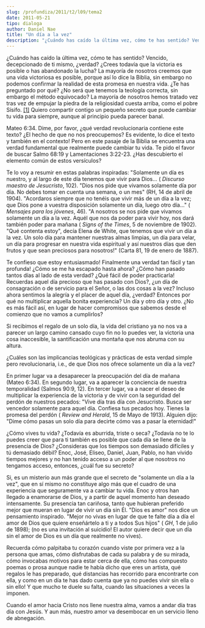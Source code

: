 ```yaml
---
slug: /profundiza/2011/t2/l09/tema2
date: 2011-05-21
tipo: dialoga
author: Daniel Nae
title: "Un día a la vez"
description: "¿Cuándo has caído la última vez, cómo te has sentido? Vencido, decepcionado de  ti mismo, ¿verdad? ¿Crees todavía que la victoria es posible o has abandonado  la lucha?"
---
```


¿Cuándo has caído la última vez, cómo te has sentido? Vencido, decepcionado de ti mismo, ¿verdad? ¿Crees todavía que la victoria es posible o has abandonado la lucha? La mayoría de nosotros creemos que una vida victoriosa es posible, porque así lo dice la Biblia, sin embargo no podemos confirmar la realidad de esta promesa en nuestra vida. ¿Te has preguntado por qué? ¿No será que tenemos la teología correcta, sin embargo el método equivocado? La mayoría de nosotros hemos tratado vez tras vez de empujar la piedra de la religiosidad cuesta arriba, como el pobre Sísifo. [[1]](#_ftn1 "") Quiero compartir contigo un pequeño secreto que puede cambiar tu vida para siempre, aunque al principio pueda parecer banal.

Mateo 6:34. Dime, por favor, ¿qué verdad revolucionaria contiene este texto? ¿El hecho de que no nos preocupemos? Es evidente, lo dice el texto y también en el contexto! Pero en este pasaje de la Biblia se encuentra una verdad fundamental que realmente puede cambiar tu vida. Te pido el favor de buscar Salmo 68:19 y Lamentaciones 3:22-23. ¿Has descubierto el elemento común de estos versículos?

Te lo voy a resumir en estas palabras inspiradas: "Solamente un día es nuestro, y al largo de este día tenemos que vivir para Dios... ( _Discurso maestro de Jesucristo_, 102). "Dios nos pide que vivamos solamente día por día. No debes tomar en cuenta una semana, o un mes" (RH, 14 de abril de 1904). "Acordaros siempre que no tenéis que vivir más de un día a la vez; que Dios pone a vuestra disposición solamente un día, luego otro día..." ( _Mensajes para los jóvenes_, 46). "A nosotros se nos pide que vivamos solamente un día a la vez. Aquél que nos da poder para vivir hoy, nos dará también poder para mañana ( _Signs of the Times_, 5 de noviembre de 1902). "Qué contenta estoy", decía Elena de White, que tenemos que vivir un día a la vez. Un solo día para mantener nuestras almas limpias, un día para velar, un día para progresar en nuestra vida espiritual y así nuestros días que den frutos y que sean preciosos para nosotros!" (Carta 81, 19 de enero de 1887).

Te confieso que estoy entusiasmado! Finalmente una verdad tan fácil y tan profunda! ¿Cómo se me ha escapado hasta ahora? ¿Cómo han pasado tantos días al lado de esta verdad? ¿Qué fácil de poder practicarla! Recuerdas aquel día precioso que has pasado con Dios?, ¿un día de consagración o de servicio para el Señor, o las dos cosas a la vez? Incluso ahora sentimos la alegría y el placer de aquel día, ¿verdad? Entonces por qué no multiplicar aquella bonita experiencia? Un día y otro día y otro. ¿No es más fácil así, en lugar de hacer compromisos que sabemos desde el comienzo que no vamos a cumplirlos?

Si recibimos el regalo de un solo día, la vida del cristiano ya no nos va a parecer un largo camino cansado cuyo fin no lo puedes ver, la victoria una cosa inaccesible, la santificación una montaña que nos abruma con su altura.

¿Cuáles son las implicancias teológicas y prácticas de esta verdad simple pero revolucionaria, i.e., de que Dios nos ofrece solamente un día a la vez?

En primer lugar va a desaparecer la preocupación del día de mañana (Mateo 6:34). En segundo lugar, va a aparecer la conciencia de nuestra temporalidad (Salmos 90:9, 12). En tercer lugar, va a nacer el deseo de multiplicar la experiencia de la victoria y de vivir con la seguridad del perdón de nuestros pecados: "Vive día tras día con Jesucristo. Busca ser vencedor solamente para aquel día. Confiesa tus pecados hoy. Tienes la promesa del perdón ( _Review and Herald_, 15 de Mayo de 1913). Alguien dijo: "Dime cómo pasas un solo día para decirte cómo vas a pasar la eternidad!"

¿Cómo vives tu vida? ¿Todavía es aburrida, triste o seca? ¿Todavía no te lo puedes creer que para ti también es posible que cada día se llene de la presencia de Dios? ¿Consideras que los tiempos son demasiado difíciles y tú demasiado débil? Enoc, José, Eliseo, Daniel, Juan, Pablo, no han vivido tiempos mejores y no han tenido acceso a un poder al que nosotros no tengamos acceso, entonces, ¿cuál fue su secreto?

Si, es un misterio aun más grande que el secreto de "solamente un día a la vez", que en sí mismo no constituye algo más que el cuadro de una experiencia que seguramente va a cambiar tu vida. Enoc y otros han llegado a enamorarse de Dios, y a partir de aquel momento han deseado intensamente. Su presencia tan cariñosa, tanto que hubieran preferido mejor que mueran en lugar de vivir un día sin Él. "Dios es amor" nos dice un pensamiento inspirado. "Mejor no vivas en lugar de que te falte día a día el amor de Dios que quiere enseñártelo a ti y a todos Sus hijos" ( _GH_, 1 de julio de 1898); (no es una invitación al suicidio! El autor quiere decir que un día sin el amor de Dios es un día que realmente no vives).

Recuerda cómo palpitaba tu corazón cuando viste por primera vez a la persona que amas, cómo disfrutabas de cada su palabra y de su mirada, cómo invocabas motivos para estar cerca de ella, cómo has compuesto poemas o prosa aunque nadie te había dicho que eres un artista, qué regalos le has preparado, qué distancias has recorrido para encontrarte con ella, y como en un día te has dado cuenta que ya no puedes vivir sin ella o sin ello! Y que mucho te duele su falta, cuando las situaciones a veces la imponen.

Cuando el amor hacia Cristo nos llene nuestra alma, vamos a andar día tras día con Jesús. Y aun más, nuestro amor va desembocar en un servicio lleno de abnegación.
